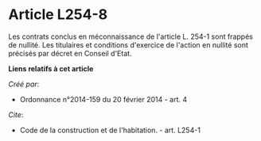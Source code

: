 # Article L254-8

Les contrats conclus en méconnaissance de l'article L. 254-1 sont frappés de nullité. Les titulaires et conditions d'exercice
de l'action en nullité sont précisés par décret en Conseil d'Etat.

**Liens relatifs à cet article**

_Créé par_:

  - Ordonnance n°2014-159 du 20 février 2014 - art. 4

_Cite_:

  - Code de la construction et de l'habitation. - art. L254-1
